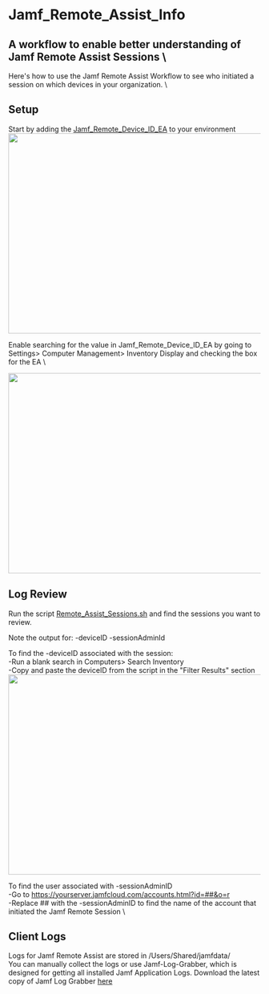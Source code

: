 # Jamf_Remote_Assist_Info
## A workflow to enable better understanding of Jamf Remote Assist Sessions \

Here's how to use the Jamf Remote Assist Workflow to see who initiated a session on which devices in your organization. \

## Setup
Start by adding the [Jamf_Remote_Device_ID_EA](https://github.com/zpropheter/Jamf_Remote_Assist_Info/blob/main/Jamf_Remote_Device_ID_EA) to your environment \
<img src="https://i.imgur.com/EdXgLui.png" width="800" height="400" />

Enable searching for the value in Jamf_Remote_Device_ID_EA by going to Settings> Computer Management> Inventory Display and checking the box for the EA \

<img src="https://i.imgur.com/yaC50Lv.png" width="800" height="400" />

## Log Review
Run the script [Remote_Assist_Sessions.sh](https://github.com/zpropheter/Jamf_Remote_Assist_Info/blob/main/Remote_Assist_Sessions.sh) and find the sessions you want to review.

Note the output for:
-deviceID
-sessionAdminId

To find the -deviceID associated with the session: \
-Run a blank search in Computers> Search Inventory \
-Copy and paste the deviceID from the script in the "Filter Results" section \
<img src="https://i.imgur.com/ztNcmY2.png" width="800" height="400" />

To find the user associated with -sessionAdminID \
-Go to https://yourserver.jamfcloud.com/accounts.html?id=##&o=r \
-Replace ## with the -sessionAdminID to find the name of the account that initiated the Jamf Remote Session \

## Client Logs
Logs for Jamf Remote Assist are stored in /Users/Shared/jamfdata/ \
You can manually collect the logs or use Jamf-Log-Grabber, which is designed for getting all installed Jamf Application Logs.
Download the latest copy of Jamf Log Grabber [here](https://github.com/zpropheter/Jamf-Log-Grabber/tree/main)
